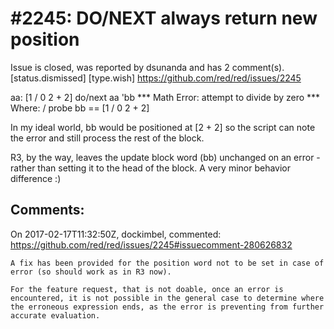 
#2245: DO/NEXT always return new position
================================================================================
Issue is closed, was reported by dsunanda and has 2 comment(s).
[status.dismissed] [type.wish]
<https://github.com/red/red/issues/2245>

 aa: [1 / 0 2 + 2]
 do/next aa 'bb
**\* Math Error: attempt to divide by zero
**\* Where: /
probe bb
== [1 / 0 2 + 2]

In my ideal world, bb would be positioned at [2 + 2] so the script can note the error and still process the rest of the block.

R3, by the way, leaves the update block word (bb) unchanged on an error - rather than setting it to the head of the block. A very minor behavior difference :) 



Comments:
--------------------------------------------------------------------------------

On 2017-02-17T11:32:50Z, dockimbel, commented:
<https://github.com/red/red/issues/2245#issuecomment-280626832>

    A fix has been provided for the position word not to be set in case of error (so should work as in R3 now).
    
    For the feature request, that is not doable, once an error is encountered, it is not possible in the general case to determine where the erroneous expression ends, as the error is preventing from further accurate evaluation.

